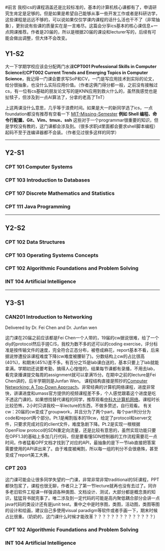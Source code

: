 #前言
我校ics的课程涵盖还是比较标准的，基本的计算机核心课都有了，申请研究生肯定是足够的。但是如果是希望自己能够从事一些开发工作或者是科研访学，这些课程是远远不够的，可以说如果仅仅学课内课程的话什么活也干不了（非常抽象），更别说有些课的质量实在是一言难尽。这篇会分享ics基本的核心课信息+一点网课推荐。作者是20届的，所以是根据20届的课设和lecturer写的，后续有可能会做出调整，但大体不会改变。

## Y1-S2
大一下学期学校应该会分配两门水课**CPT001 Professional Skills in Computer Science**和**CPT002 Current Trends and Emerging Topics in Computer Science**，我记得一门课会要求写SoP和CV，一门是写应用技术到实际的论文，给分很抽象，也没什么实际应用价值。（作者这俩门得分都一般，之前没有接触过cs，有一位有cs基础的朋友论文写的是KNN应用到救火什么的，虽然我感觉也是扯犊子，但涉及到一点AI算法了，分拿的老高了TnT）

上这两课没什么意思，几乎等于浪费时间。如果是大一的新同学选了ics，一点foundation都没有推荐有空看一下 [MIT-Missing-Semester](https://missing.csail.mit.edu/2020/) **例如 Shell 编程、命令行配置、Git、Vim、tmux、ssh** 这些对于一个programmar很重要的知识，但是学校没有教的，这门课都会涉及到。（很多求职jd里面都会要求shell脚本编程）起码不至于连编译器都不会装。（作者见过很多这样的同学）

---
## Y2-S1 
### CPT 101 Computer Systems

### CPT 103 Introduction to Databases

### CPT 107 Discrete Mathematics and Statistics

### CPT 111 Java Programming

---

## Y2-S2 
### CPT 102 Data Structures

### CPT 103 Operating Systems Concepts

### CPT 102 Algorithmic Foundations and Problem Solving

### INT 104 Artificial Intelligence

---

## Y3-S1 
### CAN201 Introduction to Networking
Delivered by Dr. Fei Chen and Dr. Junfan wen

这门课在20届之前应该都是Fei Chen一个人带的，19届的cw据说很难，给了一个diy的protocol然后手搓C/S，我校为数不多的还可以的coding exercise，评分标准是按传输文件的速度，完全符合正态分布，被卷成麻花，report基本不看，后来据说惨遭投诉课程难度下降(cw难度被腰斩了)。分数结构上cw的占比很高(40%)，和期末(45%)差不多。有百分之15是lab课白送的，基本只要上了lab就能拿满。学期初还说要考勤，搞得人心惶惶的，结果每节课都有录播，不用去lab，看完录播课提交每周的assignment就可以拿满15分。在期中之前的lecture是Fei Chen讲的，后半学期则是Junfan Wen。 课程结构直接是照抄的[Computer Networking: A Top-Down Approach](https://gaia.cs.umass.edu/kurose_ross/index.php)。非常经典的计算机网络课程，进度非常快，讲课进度和umass官方提供的视频课程差不多，个人感觉跟着这个进度是吃不透这门课的。如果想找替代课程的同学，推荐观看[中科大计算机网络](https://www.bilibili.com/video/BV1JV411t7ow/)。课程时长比较恐怖，2小时只讲我校一半lecture的东西，不做多赘述，自行观看。
有关cw：20届的cw变成了groupwork，并且分为了两个part，每个part判分分为code和report两个部分。Pt.1是阉割版本的19cw，给定了protocol和server文件，只要求完成对应的client文件，难度急剧下降。Pt.2是实现一根根据OpenFlow protocol的SDN重定向流量，还是比较有意思的，虽然实现功能只要在OPF1.3的基础上多加几行代码，但是要看懂SDN控制器的工作流程需要花一点时间，作者猛看OPF文档才找到了对应的API，最抽象的是下一节lab直接把答案需要使用的API讲出来了。由于难度被阉割，所以每一组的判分不会很悬殊，甚至变成了report美工大赛。

### CPT 203

这门课可能会让很多同学失望的一门课，非常非常非常traditional的SE课程，PPT都快包浆了，课程也很无聊，作者只上了第一节lecture就再也没有去过了。同许多老旧软件工程课一样强调各种类图、文档设计、测试，大部分都是概念类的知识，猛猛背书就完事了。唯二涉及到一定代码的可能是高内聚低耦合部分会讲一点java代码的类设计还有是junit test。重中之中是时序图，类图，活动图，类图等图的设计和绘画，建议自己多使用visual paradigm等软件或者手画一下，期末时候占比很重。（奶奶的，这门课什么时候才能改革？？？？？？？？？？？？？？）

### CPT 102 Algorithmic Foundations and Problem Solving

### INT 104 Artificial Intelligence